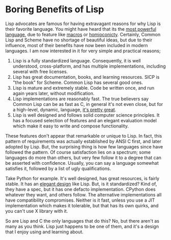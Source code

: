 Boring Benefits of Lisp
=======================

Lisp advocates are famous for having extravagant reasons for why Lisp is their favorite language.
You might have heard that its the [most powerful language][0],
due to feature like [macros][1] or [homioconicty][2].
Certainly, Common Lisp and Scheme have no shortage of beautiful ideas,
but due to their influence, most of their benefits have now been included
in modern languages.
I am now interested in it for very simple and practical reasons;

1. Lisp is a fully standardized language. Consequently, it is well understood, cross-platform, and has multiple implementations, including several with free licenses.
2. Lisp has great documentation, books, and learning resources. SICP is "the book" for Scheme. Common Lisp has several good ones.
3. Lisp is mature and extremely stable. Code be written once, and run again years later, without modification.
4. Lisp implementations are reasonably fast. The true believers say Common Lisp can be as fast as C, in general it's not even close, but for a high-level, dynamic, language, [it's pretty great][4].
5. Lisp is well designed and follows solid computer science principles.
  It has a focused selection of features and an elegant evaluation model which make it easy to 
  write and compose functionality.
  
These features don't appear that remarkable or unique to Lisp.
In fact, this pattern of requirements was actually established by ANSI C first, and later adopted by Lisp.
But, the surprising thing is how few languages since have followed the pattern.
Of course satisfaction lies on a spectrum; some languages do more than others,
but very few follow it to a degree that can be asserted with confidence.
Usually, you can say a language somewhat satisfies it, followed by a list of ugly qualifications.

Take Python for example. It's well designed, has great resources, is fairly stable.
It has an [elegant design][3] like Lisp.
But, is it standardized? Kind of, they have a spec, but it has one defacto implementation.
CPython does whatever they want, and others follow.
The alternative implementations all have compatibility compromises.
Neither is it fast, unless you use a JIT implementation which makes it tolerable, but that has its own quirks, and you can't use X library with it.

So are Lisp and C the only languages that do this? No, but there aren't as many as you think.
Lisp just happens to be one of them, and it's a design that I enjoy using and learning about.


[0]: http://www.paulgraham.com/avg.html
[1]: http://www.paulgraham.com/onlisp.html
[2]: https://en.wikipedia.org/wiki/Homoiconicity
[3]: https://norvig.com/python-lisp.html
[4]: https://benchmarksgame-team.pages.debian.net/benchmarksgame/fastest/lisp.html
